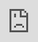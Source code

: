 ```yaml
---
title: "Are Bully Sticks Safe For Dogs With Pancreatitis?"
description: ""
date: 2023-02-08
categories:
  - "frequently asked questions" 
tags: 
thumbnail: https://tse1.mm.bing.net/th?q=Are%20Bully%20Sticks%20Safe%20For%20Dogs%20With%20Pancreatitis%3F&w=800&h=500&c=1&rs=1
author: "Osgood"
showToc: true
TocOpen: true
draft: false
hidemeta: false
comments: false
disableHLJS: true # to disable highlightjs
disableShare: false
disableHLJS: false
hideSummary: false
searchHidden: true
ShowReadingTime: true
ShowBreadCrumbs: true
ShowPostNavLinks: true
ShowWordCount: true
ShowRssButtonInSectionTermList: true
UseHugoToc: false
ShowShareButtons: true
---
```


<center>
	<img src="https://tse1.mm.bing.net/th?q=Are%20Bully%20Sticks%20Safe%20For%20Dogs%20With%20Pancreatitis%3F&w=800&h=500&c=1&rs=1" alt="Are Bully Sticks Safe For Dogs With Pancreatitis?" width="800" height="500" style="display: block; width: 100%; height: auto">
	<small>Source: <a href="https://www.bing.com" rel="nofollow">bing.com</a></small>
</center>

<p>If your pup has pancreatitis, you may be wondering if it is safe to give them bully sticks. Bully sticks are a popular chewable treat for dogs, and they come in a variety of forms. But what about dogs with pancreatitis? Are bully sticks safe for them to eat?</p>

<p>The answer is yes and no. It is safe to give dogs with pancreatitis bully sticks, but it is important to make sure that the bully sticks you give them are made of high-quality ingredients. Many low-quality bully sticks contain high amounts of fat and sugar, which can worsen the condition of a dog with pancreatitis. It is also important to monitor how much bully sticks your pup is eating, as too much can also cause digestive issues. High-quality bully sticks, however, can be a great source of protein and other nutrients for dogs with pancreatitis.</p>

<p>Pancreatitis is an inflammation of the pancreas, which is a small organ located between the stomach and small intestine. It is responsible for producing digestive enzymes and hormones that help regulate blood sugar levels. When the pancreas becomes inflamed, the enzymes it produces can damage the walls of the intestines and cause digestive issues. This can lead to abdominal pain, nausea, vomiting, and diarrhea. It is also important to note that pancreatitis can be life threatening if left untreated, so it is important to seek veterinary care if your pet is exhibiting any signs of pancreatitis.</p>

<p>The main concern with giving bully sticks to dogs with pancreatitis is the high fat content. Many low-quality bully sticks contain high amounts of fat, which can worsen the condition of a dog with pancreatitis. High-quality bully sticks, however, are a great source of protein and other nutrients that can help support a dog’s digestive health. It is important to read labels and make sure that the bully sticks you are giving your pup are made with high-quality ingredients.</p>

<p>When it comes to giving bully sticks to dogs with pancreatitis, it is important to monitor how much your pup is eating. Too much can cause digestive issues and worsen the condition of a dog with pancreatitis. It is also important to make sure that the bully sticks you are giving your pup are made of high-quality ingredients. If you are unsure, it is best to consult with your veterinarian before giving your pup bully sticks.</p>

<h2>What Are Bully Sticks?</h2>

<p>Bully sticks are a type of chewable treat for dogs that are made from cow, bull, or steer pizzle. Pizzle is the penis of a cow, bull, or steer, and is dried, twisted, and cut into strips. Bully sticks come in a variety of shapes and sizes and are a popular treat for dogs. They are high in protein and low in fat, making them a great source of nutrition for dogs.</p>

<p>Bully sticks are also a great way to keep your pup’s teeth clean and strong. The chewing motion helps to scrape away plaque and tartar from your pup’s teeth, and the chewing action helps to strengthen their jaw muscles. Bully sticks are also a great way to keep your pup occupied and entertained for long periods of time.</p>

<h2>Are Bully Sticks Safe for Dogs With Pancreatitis?</h2>

<p>The answer is yes and no. Bully sticks are safe for dogs with pancreatitis, but it is important to make sure that the bully sticks you give them are made of high-quality ingredients. Many low-quality bully sticks contain high amounts of fat and sugar, which can worsen the condition of a dog with pancreatitis. It is also important to monitor how much bully sticks your pup is eating, as too much can also cause digestive issues. High-quality bully sticks, however, can be a great source of protein and other nutrients for dogs with pancreatitis.</p>

<h2>What Are the Benefits of Bully Sticks for Dogs With Pancreatitis?</h2>

<p>High-quality bully sticks can be a great source of protein and other nutrients for dogs with pancreatitis. The chewing motion can also help to keep your pup’s teeth clean and their jaw muscles strong. Bully sticks are also a great way to keep your pup occupied and entertained for long periods of time.</p>

<h2>What Are the Risks of Bully Sticks for Dogs With Pancreatitis?</h2>

<p>The main concern with giving bully sticks to dogs with pancreatitis is the high fat content. Many low-quality bully sticks contain high amounts of fat, which can worsen the condition of a dog with pancreatitis. It is important to read labels and make sure that the bully sticks you are giving your pup are made with high-quality ingredients.</p>

<p>It is also important to monitor how much your pup is eating. Too much can cause digestive issues and worsen the condition of a dog with pancreatitis. If you are unsure, it is best to consult with your veterinarian before giving your pup bully sticks.</p>

<h2>Frequently Asked Questions</h2>

<h3>Are Bully Sticks Safe For Dogs?</h3>

<p>Yes, bully sticks are generally safe for dogs. However, it is important to make sure that the bully sticks you give them are made of high-quality ingredients and to monitor how much your pup is eating. Too much can cause digestive issues.</p>

<h3>Are Bully Sticks Good For Dogs?</h3>

<p>Yes, bully sticks can be a great source of protein and other nutrients for dogs. The chewing motion can also help to keep your pup’s teeth clean and their jaw muscles strong. Bully sticks are also a great way to keep your pup occupied and entertained for long periods of time.</p>

<h3>Are Bully Sticks Safe For Dogs With Pancreatitis?</h3>

<p>Yes, bully sticks are safe for dogs with pancreatitis, but it is important to make sure that the bully sticks you give them are made of high-quality ingredients. Many low-quality bully sticks contain high amounts of fat and sugar, which can worsen the condition of a dog with pancreatitis. It is also important to monitor how much bully sticks your pup is eating, as too much can also cause digestive issues.</p>

<h3>Can Bully Sticks Help Dogs With Pancreatitis?</h3>

<p>Yes, high-quality bully sticks can be a great source of protein and other nutrients for dogs with pancreatitis. However, it is important to make sure that the bully sticks you give them are made of high-quality ingredients and to monitor how much your pup is eating. Too much can cause digestive issues.</p>

<h3>Are Bully Sticks OK for Dogs With Pancreatitis?</h3>

<p>Yes, bully sticks are generally OK for dogs with pancreatitis. However, it is important to make sure that the bully sticks you give them are made of high-quality ingredients and to monitor how much your pup is eating. Too much can cause digestive issues.</p>

<h3>Are Bully Sticks Bad For Dogs With Pancreatitis?</h3>

<p>No, bully sticks are not necessarily bad for dogs with pancreatitis. However, it is important to make sure that the bully sticks you give them are made of high-quality ingredients and to monitor how much your pup is eating. Too much can cause digestive issues.</p>

<h3>Are Bully Sticks Safe For Dogs With Pancreatitis?</h3>

<p>Yes, bully sticks are safe for dogs with pancreatitis, but it is important to make sure that the bully sticks you give them are made of high-quality ingredients. Many low-quality bully sticks contain high amounts of fat and sugar, which can worsen the condition of a dog with pancreatitis. It is also important to monitor how much bully sticks your pup is eating, as too much can also cause digestive issues.</p>

<h3>Are Bully Sticks Good For Dogs With Pancreatitis?</h3>

<p>Yes, high-quality bully sticks can be a great source of protein and other nutrients for dogs with pancreatitis. However, it is important to make sure that the bully sticks you are giving your pup are made with high-quality ingredients and to monitor how much your pup is eating. Too much can cause digestive issues.</p>

<h3>Are Bully Sticks OK For Dogs With Pancreatitis?</h3>

<p>Yes, bully sticks are generally OK for dogs with pancreatitis. However, it is important to make sure that the bully sticks you give them are made of high-quality ingredients and to monitor how much your pup is eating. Too much can cause digestive issues.</p>

<h3>Should Dogs With Pancreatitis Eat Bully Sticks?</h3>

<p>Yes, high-quality bully sticks can be a great source of protein and other nutrients for dogs with pancreatitis. However, it is important to make sure that the bully sticks you give them are made with high-quality ingredients and to monitor how much your pup is eating. Too much can cause digestive issues.</p

<div style="position: relative; padding-bottom: 56.25%; overflow: hidden"><iframe src="https://www.youtube.com/embed/nRhnqNp4wJ0" frameborder="0" allow="accelerometer; autoplay; clipboard-write; encrypted-media; gyroscope; picture-in-picture; web-share" allowfullscreen style="position: absolute; top: 0; left: 0; width: 100%; height: 100%;"></iframe>
</div>